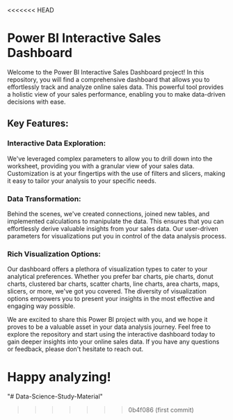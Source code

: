 <<<<<<< HEAD
# Power BI Interactive Sales Dashboard

Welcome to the Power BI Interactive Sales Dashboard project! In this repository, you will find a comprehensive dashboard that allows you to effortlessly track and analyze online sales data. This powerful tool provides a holistic view of your sales performance, enabling you to make data-driven decisions with ease.

## Key Features:

### Interactive Data Exploration:

We've leveraged complex parameters to allow you to drill down into the worksheet, providing you with a granular view of your sales data. Customization is at your fingertips with the use of filters and slicers, making it easy to tailor your analysis to your specific needs.

### Data Transformation:

Behind the scenes, we've created connections, joined new tables, and implemented calculations to manipulate the data. This ensures that you can effortlessly derive valuable insights from your sales data. Our user-driven parameters for visualizations put you in control of the data analysis process.

### Rich Visualization Options:

Our dashboard offers a plethora of visualization types to cater to your analytical preferences. Whether you prefer bar charts, pie charts, donut charts, clustered bar charts, scatter charts, line charts, area charts, maps, slicers, or more, we've got you covered. The diversity of visualization options empowers you to present your insights in the most effective and engaging way possible.

We are excited to share this Power BI project with you, and we hope it proves to be a valuable asset in your data analysis journey. Feel free to explore the repository and start using the interactive dashboard today to gain deeper insights into your online sales data. If you have any questions or feedback, please don't hesitate to reach out.

Happy analyzing!
=======
"# Data-Science-Study-Material" 
>>>>>>> 0b4f086 (first commit)
